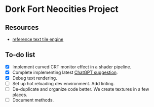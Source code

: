 # Dork Fort Neocities Project

## Resources

- [reference text tile engine](https://github.com/tapio/unicodetiles.js)

## To-do list

- [x] Implement curved CRT monitor effect in a shader pipeline.
- [x] Complete implementing latest [ChatGPT suggestion](https://chatgpt.com/c/687905ec-4e00-8011-96be-bd3f73ca0f51).
- [x] Debug text rendering.
- [ ] Set up hot reloading dev environment. Add linting.
- [ ] De-duplicate and organize code better. We create textures in a few places.
- [ ] Document methods.